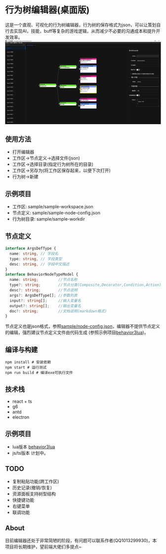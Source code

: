 # 行为树编辑器(桌面版)
这是一个直观、可视化的行为树编辑器，行为树的保存格式为json，可以让策划自行去实现AI，技能，buff等复杂的游戏逻辑，从而减少不必要的沟通成本和提升开发效率。
![](readme/preview.png)

## 使用方法
+ 打开编辑器
+ 工作区->节点定义->选择文件(json)
+ 工作区->选择目录(指定行为树所在的目录)
+ 工作区->另存为(将工作区保存起来，以便下次打开)
+ 行为树->新建

## 示例项目
+ 工作区: sample/sample-workspace.json
+ 节点定义: sample/sample-node-config.json
+ 行为树目录: sample/sample-workdir

## 节点定义
```typescript
interface ArgsDefType {
  name: string, // 字段名
  type: string, // 字段类型
  desc: string, // 字段中文描述
}
interface BehaviorNodeTypeModel {
  name: string;         //节点名称
  type?: string;        //节点分类(Composite,Decorator,Condition,Action)
  desc?: string;        //节点说明
  args?: ArgsDefType[]; //参数列表
  input?: string[];     //输入变量名
  output?: string[];    //输出变量名
  doc?: string;         //文档说明(markdown格式)
}
```
节点定义也是json格式，参照[sample/node-config.json](sample/node-config.json)，编辑器不提供节点定义的编辑，强烈建议节点定义文件由代码生成 (参照示例项目[behavior3lua](https://github.com/zhandouxiaojiji/behavior3lua))。

## 编译与构建
```shell
npm install # 安装依赖
npm start # 运行测试
npm run build # 编译exe可执行文件
```

## 技术栈
+ react + ts
+ g6
+ antd
+ electron

## 示例项目
+ lua版本 [behavior3lua](https://github.com/zhandouxiaojiji/behavior3lua)
+ js/ts版本 计划中。

## TODO
+ 复制粘贴功能(跨工作区)
+ 历史记录(撤销/恢复)
+ 资源面板支持树型结构
+ 快捷键功能
+ 右键菜单
+ 联调功能

## About
目前编辑器还处于非常简陋的阶段，有问题可以联系作者(QQ1013299930)，本项目将长期维护，望前端大佬们多提点~